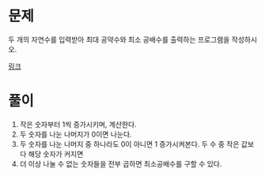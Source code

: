 # 문제

두 개의 자연수를 입력받아 최대 공약수와 최소 공배수를 출력하는 프로그램을 작성하시오.

[링크](https://www.acmicpc.net/problem/2609)

# 풀이

1. 작은 숫자부터 1씩 증가시키며, 계산한다. 
2. 두 숫자를 나눈 나머지가 0이면 나눈다. 
3. 두 숫자를 나눈 나머지 중 하나라도 0이 아니면 1 증가시켜본다. 두 수 중 작은 값보다 해당 숫자가 커지면 
4. 더 이상 나눌 수 없는 숫자들을 전부 곱하면 최소공배수를 구할 수 있다. 